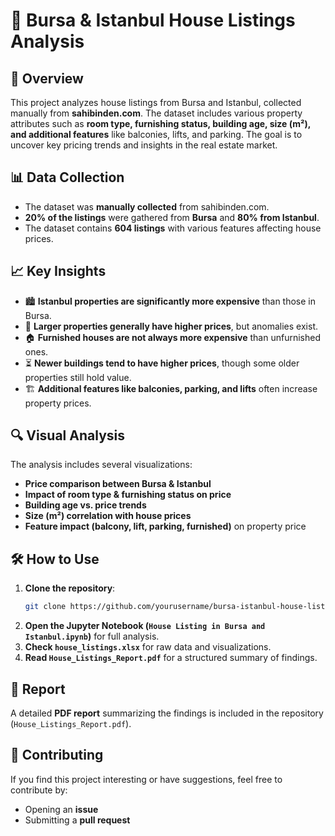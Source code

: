# 🏡 Bursa & Istanbul House Listings Analysis

## 📌 Overview
This project analyzes house listings from Bursa and Istanbul, collected manually from **sahibinden.com**. The dataset includes various property attributes such as **room type, furnishing status, building age, size (m²), and additional features** like balconies, lifts, and parking. The goal is to uncover key pricing trends and insights in the real estate market.

## 📊 Data Collection
- The dataset was **manually collected** from sahibinden.com.
- **20% of the listings** were gathered from **Bursa** and **80% from Istanbul**.
- The dataset contains **604 listings** with various features affecting house prices.

## 📈 Key Insights
- 🏙️ **Istanbul properties are significantly more expensive** than those in Bursa.
- 📏 **Larger properties generally have higher prices**, but anomalies exist.
- 🏠 **Furnished houses are not always more expensive** than unfurnished ones.
- ⏳ **Newer buildings tend to have higher prices**, though some older properties still hold value.
- 🏗️ **Additional features like balconies, parking, and lifts** often increase property prices.

## 🔍 Visual Analysis
The analysis includes several visualizations:
- **Price comparison between Bursa & Istanbul**
- **Impact of room type & furnishing status on price**
- **Building age vs. price trends**
- **Size (m²) correlation with house prices**
- **Feature impact (balcony, lift, parking, furnished)** on property price

## 🛠️ How to Use
1. **Clone the repository**:
   ```bash
   git clone https://github.com/yourusername/bursa-istanbul-house-listings-analysis.git
   ```
2. **Open the Jupyter Notebook (`House Listing in Bursa and Istanbul.ipynb`)** for full analysis.
3. **Check `house_listings.xlsx`** for raw data and visualizations.
4. **Read `House_Listings_Report.pdf`** for a structured summary of findings.

## 📜 Report
A detailed **PDF report** summarizing the findings is included in the repository (`House_Listings_Report.pdf`).

## 📌 Contributing
If you find this project interesting or have suggestions, feel free to contribute by:
- Opening an **issue**
- Submitting a **pull request**
